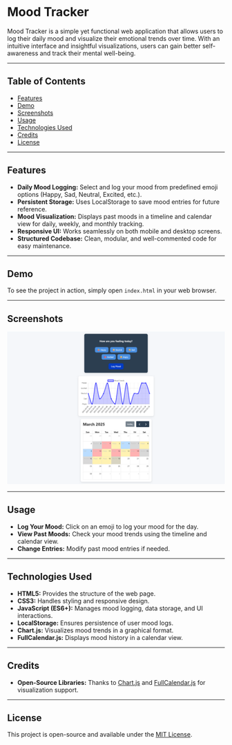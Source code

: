 # Mood Tracker  

Mood Tracker is a simple yet functional web application that allows users to log their daily mood and visualize their emotional trends over time. With an intuitive interface and insightful visualizations, users can gain better self-awareness and track their mental well-being.  

---

## Table of Contents  

- [Features](#features)  
- [Demo](#demo)  
- [Screenshots](#screenshots)
- [Usage](#usage) 
- [Technologies Used](#technologies-used)
- [Credits](#credits)  
- [License](#license)  

---

## Features  

- **Daily Mood Logging:** Select and log your mood from predefined emoji options (Happy, Sad, Neutral, Excited, etc.).  
- **Persistent Storage:** Uses LocalStorage to save mood entries for future reference.  
- **Mood Visualization:** Displays past moods in a timeline and calendar view for daily, weekly, and monthly tracking.  
- **Responsive UI:** Works seamlessly on both mobile and desktop screens.  
- **Structured Codebase:** Clean, modular, and well-commented code for easy maintenance.  

---

## Demo  

To see the project in action, simply open `index.html` in your web browser.  

---

## Screenshots  
![Mood Tracker Screenshot](screenshot.png)  

---

## Usage  

- **Log Your Mood:** Click on an emoji to log your mood for the day.  
- **View Past Moods:** Check your mood trends using the timeline and calendar view.  
- **Change Entries:** Modify past mood entries if needed.  

---

## Technologies Used  

- **HTML5:** Provides the structure of the web page.  
- **CSS3:** Handles styling and responsive design.  
- **JavaScript (ES6+):** Manages mood logging, data storage, and UI interactions.  
- **LocalStorage:** Ensures persistence of user mood logs.  
- **Chart.js:** Visualizes mood trends in a graphical format.  
- **FullCalendar.js:** Displays mood history in a calendar view.  

---

## Credits  

- **Open-Source Libraries:** Thanks to [Chart.js](https://www.chartjs.org/) and [FullCalendar.js](https://fullcalendar.io/) for visualization support.  

---

## License  

This project is open-source and available under the [MIT License](LICENSE).  
